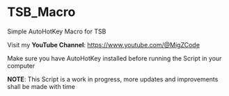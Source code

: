# TSB_Macro
Simple AutoHotKey Macro for TSB

Visit my **YouTube Channel**:
https://www.youtube.com/@MigZCode


Make sure you have AutoHotKey installed before running the Script in your computer


**NOTE**: This Script is a work in progress, more updates and improvements shall be made with time
